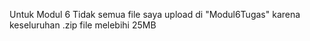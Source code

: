 Untuk Modul 6 Tidak semua file saya upload di "Modul6Tugas" karena keseluruhan .zip file melebihi 25MB
